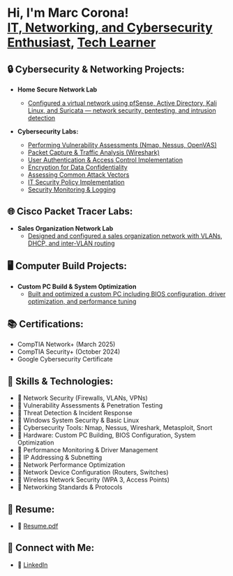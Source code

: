 <h1>Hi, I'm Marc Corona! <br/><a href="https://github.com/YOUR_GITHUB">IT, Networking, and Cybersecurity Enthusiast</a>, <a href="https://www.linkedin.com/in/YOUR_LINKEDIN"> <a href="https://YOUR_WEBSITE_OR_PROJECT">Tech Learner</a></h1>

<h2>🔒 Cybersecurity & Networking Projects:</h2>

- <b>Home Secure Network Lab</b>
  - [Configured a virtual network using pfSense, Active Directory, Kali Linux, and Suricata — network security, pentesting, and intrusion detection](https://github.com/perseusmytho/home-security-lab)

- <b>Cybersecurity Labs:</b>
  - [Performing Vulnerability Assessments (Nmap, Nessus, OpenVAS)](https://github.com/perseusmytho/vulnerability-assessment-lab)
  - [Packet Capture & Traffic Analysis (Wireshark)](https://github.com/perseusmytho/packet-capture-traffic-analysis)
  - [User Authentication & Access Control Implementation](https://github.com/perseusmytho/user-authentication-access-control)
  - [Encryption for Data Confidentiality](https://github.com/perseusmytho/encryption-data-confidentiality)
  - [Assessing Common Attack Vectors](https://github.com/perseusmytho/assessing-attack-vectors)
  - [IT Security Policy Implementation](https://github.com/perseusmytho/security-policy-implementation)
  - [Security Monitoring & Logging](https://github.com/perseusmytho/security-monitoring-logging)

<h2>🌐 Cisco Packet Tracer Labs:</h2>

- <b>Sales Organization Network Lab</b>
  - [Designed and configured a sales organization network with VLANs, DHCP, and inter-VLAN routing](https://github.com/perseusmytho/sales-org-network-lab)

<h2>🖥️ Computer Build Projects:</h2>

- <b>Custom PC Build & System Optimization</b>
  - [Built and optimized a custom PC including BIOS configuration, driver optimization, and performance tuning](https://github.com/perseusmytho/custom-pc-build-optimization)

<h2>📚 Certifications:</h2>

- CompTIA Network+ (March 2025)
- CompTIA Security+ (October 2024)
- Google Cybersecurity Certificate


<h2> 🎯 Skills & Technologies:</h2>

- 🔹 Network Security (Firewalls, VLANs, VPNs)
- 🔹 Vulnerability Assessments & Penetration Testing
- 🔹 Threat Detection & Incident Response
- 🔹 Windows System Security & Basic Linux
- 🔹 Cybersecurity Tools: Nmap, Nessus, Wireshark, Metasploit, Snort
- 🔹 Hardware: Custom PC Building, BIOS Configuration, System Optimization
- 🔹 Performance Monitoring & Driver Management
- 🔹 IP Addressing & Subnetting
- 🔹 Network Performance Optimization
- 🔹 Network Device Configuration (Routers, Switches)
- 🔹 Wireless Network Security (WPA 3, Access Points)
- 🔹 Networking Standards & Protocols 

<h2>📄 Resume:</h2>

- 📜 [Resume.pdf](https://github.com/user-attachments/files/19496474/Resume.pdf)


<h2> 🤝 Connect with Me:</h2>

- 💼 [LinkedIn](https://www.linkedin.com/in/marc-corona-mireles)



